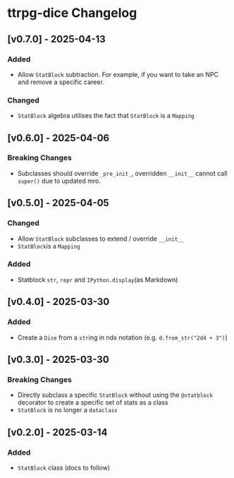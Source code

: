# ttrpg-dice Changelog

## [v0.7.0] - 2025-04-13

### Added

- Allow `StatBlock` subtraction. For example, if you want to take an NPC and remove a specific career.

### Changed

- `StatBlock` algebra utilises the fact that `StatBlock` is a `Mapping`

## [v0.6.0] - 2025-04-06

### Breaking Changes

- Subclasses should override `_pre_init_`, overridden `__init__` cannot call `super()` due to updated mro.

## [v0.5.0] - 2025-04-05

### Changed

- Allow `StatBlock` subclasses to extend / override `__init__`
- `StatBlock`is a `Mapping`

### Added

- Statblock `str`, `repr` and `IPython.display`(as Markdown)

## [v0.4.0] - 2025-03-30

### Added

- Create a `Dice` from a `str`ing in ndx notation (e.g. `d.from_str("2d4 + 3")`)

## [v0.3.0] - 2025-03-30

### Breaking Changes

- Directly subclass a specific `StatBlock` without using the `@statblock` decorator to create a specific set of stats as a class
- `StatBlock` is no longer a `dataclass`

## [v0.2.0] - 2025-03-14

### Added

- `StatBlock` class (docs to follow)
